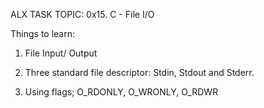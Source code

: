 ALX TASK
TOPIC: 0x15. C - File I/O

Things to learn:

1. File Input/ Output

2. Three standard file descriptor: Stdin, Stdout and Stderr.

3. Using flags; O_RDONLY, O_WRONLY, O_RDWR
